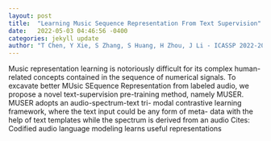 ```yaml
---
layout: post
title:  "Learning Music Sequence Representation From Text Supervision"
date:   2022-05-03 04:46:56 -0400
categories: jekyll update
author: "T Chen, Y Xie, S Zhang, S Huang, H Zhou, J Li - ICASSP 2022-2022 IEEE , 2022"
---
```

Music representation learning is notoriously difficult for its complex human-related concepts contained in the sequence of numerical signals. To excavate better MUsic SEquence Representation from labeled audio, we propose a novel text-supervision pre-training method, namely MUSER. MUSER adopts an audio-spectrum-text tri- modal contrastive learning framework, where the text input could be any form of meta- data with the help of text templates while the spectrum is derived from an audio Cites: Codified audio language modeling learns useful representations
